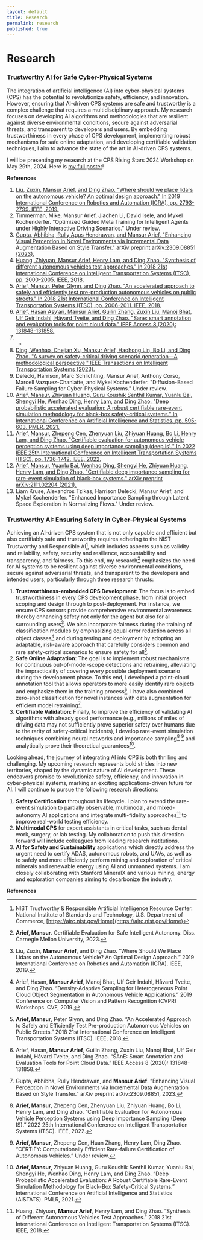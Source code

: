 ```yaml
---
layout: default
title: Research
permalink: research
published: true
---
```


# Research

### Trustworthy AI for Safe Cyber-Physical Systems

The integration of artificial intelligence (AI) into cyber-physical systems (CPS) has the potential to revolutionize safety, efficiency, and innovation. However, ensuring that AI-driven CPS systems are safe and trustworthy is a complex challenge that requires a multidisciplinary approach. My research focuses on developing AI algorithms and methodologies that are resilient against diverse environmental conditions, secure against adversarial threats, and transparent to developers and users. By embedding trustworthiness in every phase of CPS development, implementing robust mechanisms for safe online adaptation, and developing certifiable validation techniques, I aim to advance the state of the art in AI-driven CPS systems.

I will be presenting my research at the CPS Rising Stars 2024 Workshop on May 29th, 2024. Here is [my full poster](/assets/pdf/CPS_RisingStars_2024_Trustworthy-AI-for-Safe-CPS.pdf)!

<object data="/assets/pdf/CPS_RisingStars_2024_Trustworthy-AI-for-Safe-CPS.pdf" width="800" height="540" type='application/pdf'></object>

**References**
1. [Liu, Zuxin, Mansur Arief, and Ding Zhao. "Where should we place lidars on the autonomous vehicle? An optimal design approach." In 2019 International Conference on Robotics and Automation (ICRA), pp. 2793-2799. IEEE, 2019.](https://ieeexplore.ieee.org/abstract/document/8793619)
2. Timmerman, Mike, Mansur Arief, Jiachen Li, David Isele, and Mykel Kochenderfer. "Optimized Guided Meta Training for Intelligent Agents under Highly Interactive Driving Scenarios." Under review.
3. [Gupta, Abhibha, Rully Agus Hendrawan, and Mansur Arief. "Enhancing Visual Perception in Novel Environments via Incremental Data Augmentation Based on Style Transfer." arXiv preprint arXiv:2309.08851 (2023).](https://arxiv.org/abs/2309.08851)
4. [Huang, Zhiyuan, Mansur Arief, Henry Lam, and Ding Zhao. "Synthesis of different autonomous vehicles test approaches." In 2018 21st International Conference on Intelligent Transportation Systems (ITSC), pp. 2000-2005. IEEE, 2018.](https://ieeexplore.ieee.org/abstract/document/8569672)
5. [Arief, Mansur, Peter Glynn, and Ding Zhao. "An accelerated approach to safely and efficiently test pre-production autonomous vehicles on public streets." In 2018 21st International Conference on Intelligent Transportation Systems (ITSC), pp. 2006-2011. IEEE, 2018.](https://ieeexplore.ieee.org/abstract/document/8569371)
6. [Arief, Hasan Asy’ari, Mansur Arief, Guilin Zhang, Zuxin Liu, Manoj Bhat, Ulf Geir Indahl, Håvard Tveite, and Ding Zhao. "Sane: smart annotation and evaluation tools for point cloud data." IEEE Access 8 (2020): 131848-131858.](https://ieeexplore.ieee.org/abstract/document/9143095)
7. -
8. [Ding, Wenhao, Chejian Xu, Mansur Arief, Haohong Lin, Bo Li, and Ding Zhao. "A survey on safety-critical driving scenario generation—A methodological perspective." IEEE Transactions on Intelligent Transportation Systems (2023).](https://ieeexplore.ieee.org/abstract/document/10089194)
9. Delecki, Harrison, Marc Schlichting, Mansur Arief, Anthony Corso, Marcell Vazquez-Chanlatte, and Mykel Kochenderfer. "Diffusion-Based Failure Sampling for Cyber-Physical Systems." Under review.
10. [Arief, Mansur, Zhiyuan Huang, Guru Koushik Senthil Kumar, Yuanlu Bai, Shengyi He, Wenhao Ding, Henry Lam, and Ding Zhao. "Deep probabilistic accelerated evaluation: A robust certifiable rare-event simulation methodology for black-box safety-critical systems." In International Conference on Artificial Intelligence and Statistics, pp. 595-603. PMLR, 2021.](https://proceedings.mlr.press/v130/arief21a.html)
11. [Arief, Mansur, Zhepeng Cen, Zhenyuan Liu, Zhiyuan Huang, Bo Li, Henry Lam, and Ding Zhao. "Certifiable evaluation for autonomous vehicle perception systems using deep importance sampling (deep is)." In 2022 IEEE 25th International Conference on Intelligent Transportation Systems (ITSC), pp. 1736-1742. IEEE, 2022.](https://ieeexplore.ieee.org/abstract/document/9922202)
12. [Arief, Mansur, Yuanlu Bai, Wenhao Ding, Shengyi He, Zhiyuan Huang, Henry Lam, and Ding Zhao. "Certifiable deep importance sampling for rare-event simulation of black-box systems." arXiv preprint arXiv:2111.02204 (2021).](https://arxiv.org/abs/2111.02204)
13. Liam Kruse, Alexandros Tzikas, Harrison Delecki, Mansur Arief, and Mykel Kochenderfer. "Enhanced Importance Sampling through Latent Space Exploration in Normalizing Flows." Under review.







### Trustworthy AI: Ensuring Safety in Cyber-Physical Systems

Achieving an AI-driven CPS system that is not only capable and efficient but also certifiably safe and trustworthy requires adhering to the NIST Trustworthy and Responsible AI[^1], 
which includes aspects such as validity and reliability, safety, security and resilience, accountability and transparency, and fairness. To this end, my research[^2] emphasizes the need for AI systems to be resilient against diverse environmental conditions, secure against adversarial threats, and transparent to the developers and intended users, 
particularly through three research thrusts:

1. **Trustworthiness-embedded CPS Development**: The focus is to embed trustworthiness in every CPS development phase, from initial project scoping and design through to post-deployment. For instance, we ensure CPS sensors provide comprehensive environmental awareness thereby enhancing safety not only for the agent but also for all surrounding users[^3]. We also incorporate fairness during the training of classification modules by emphasizing equal error reduction across all object classes[^4] and during testing and deployment by adopting an adaptable, risk-aware approach that carefully considers common and rare safety-critical scenarios to ensure safety for all[^5].
2. **Safe Online Adaptation**: The goal is to implement robust mechanisms for continuous out-of-model-scope detections and retraining, alleviating the impracticality of covering every possible deployment scenario during the development phase. To this end, I developed a point-cloud annotation tool that allows operators to more easily identify rare objects and emphasize them in the training process[^6]. I have also combined zero-shot classification for novel instances with data augmentation for efficient model retraining[^7].
3. **Certifiable Validation**: Finally, to improve the efficiency of validating AI algorithms with already good performance (e.g., millions of miles of driving data may not sufficiently prove superior safety over humans due to the rarity of safety-critical incidents), I develop rare-event simulation techniques combining neural networks and importance sampling[^8] [^9] and analytically prove their theoretical guarantees[^10].
   
Looking ahead, the journey of integrating AI into CPS is both thrilling and challenging. My upcoming research represents bold strides into new territories, shaped by the dynamic nature of AI development. These endeavors promise to revolutionize safety, efficiency, and innovation in cyber-physical systems, marking an exciting applications-driven future for AI. I will continue to pursue the following research directions:

1. **Safety Certification** throughout its lifecycle. I plan to extend the rare-event simulation to partially observable, multimodal, and mixed-autonomy AI applications and integrate multi-fidelity approaches[^11] to improve real-world testing efficiency.
2. **Multimodal CPS** for expert assistants in critical tasks, such as dental work, surgery, or lab testing. My collaboration to push this direction forward will include colleagues from leading research institutions.
3. **AI for Safety and Sustainability** applications which directly address the urgent need to certify ADAS, autonomous robots, and UAVs, as well as to safely and more efficiently perform mining and exploration of critical minerals and renewable energy using AI and unmanned systems. I am closely collaborating with Stanford MineralX and various mining, energy and exploration companies aiming to decarbonize the industry.

**References**

[^1]: NIST Trustworthy & Responsible Artificial Intelligence Resource Center. National Institute of Standards and Technology, U.S. Department of Commerce, [https://airc.nist.gov/Home](https://airc.nist.gov/Home)
[^2]: **Arief, Mansur**. Certifiable Evaluation for Safe Intelligent Autonomy. Diss. Carnegie Mellon University, 2023.
[^3]: Liu, Zuxin, **Mansur Arief**, and Ding Zhao. “Where Should We Place Lidars on the Autonomous Vehicle? An Optimal Design Approach.” 2019 International Conference on Robotics and Automation (ICRA). IEEE, 2019.
[^4]: Arief, Hasan, **Mansur Arief**, Manoj Bhat, Ulf Geir Indahl, Håvard Tveite, and Ding Zhao. “Density-Adaptive Sampling for Heterogeneous Point Cloud Object Segmentation in Autonomous Vehicle Applications.” 2019 Conference on Computer Vision and Pattern Recognition (CVPR) Workshops. CVF, 2019.
[^5]: **Arief, Mansur**, Peter Glynn, and Ding Zhao. “An Accelerated Approach to Safely and Efficiently Test Pre-production Autonomous Vehicles on Public Streets.” 2018 21st International Conference on Intelligent Transportation Systems (ITSC). IEEE, 2018.
[^6]: Arief, Hasan, **Mansur Arief**, Guilin Zhang, Zuxin Liu, Manoj Bhat, Ulf Geir Indahl, Håvard Tveite, and Ding Zhao. “SAnE: Smart Annotation and Evaluation Tools for Point Cloud Data.” IEEE Access 8 (2020): 131848-131858.
[^7]: Gupta, Abhibha, Rully Hendrawan, and **Mansur Arief**. “Enhancing Visual Perception in Novel Environments via Incremental Data Augmentation Based on Style Transfer.” arXiv preprint arXiv:2309.08851, 2023.
[^8]: **Arief, Mansur**, Zhepeng Cen, Zhenyuan Liu, Zhiyuan Huang, Bo Li, Henry Lam, and Ding Zhao. “Certifiable Evaluation for Autonomous Vehicle Perception Systems using Deep Importance Sampling (Deep IS).” 2022 25th International Conference on Intelligent Transportation Systems (ITSC). IEEE, 2022.
[^9]: **Arief, Mansur**, Zhepeng Cen, Huan Zhang, Henry Lam, Ding Zhao. “CERTIFY: Computationally Efficient Rare-failure Certification of Autonomous Vehicles.” Under review.
[^10]: **Arief, Mansur**, Zhiyuan Huang, Guru Koushik Senthil Kumar, Yuanlu Bai, Shengyi He, Wenhao Ding, Henry Lam, and Ding Zhao. “Deep Probabilistic Accelerated Evaluation: A Robust Certifiable Rare-Event Simulation Methodology for Black-Box Safety-Critical Systems.” International Conference on Artificial Intelligence and Statistics (AISTATS). PMLR, 2021.
[^11]: Huang, Zhiyuan, **Mansur Arief**, Henry Lam, and Ding Zhao. “Synthesis of Different Autonomous Vehicles Test Approaches.” 2018 21st International Conference on Intelligent Transportation Systems (ITSC). IEEE, 2018.

